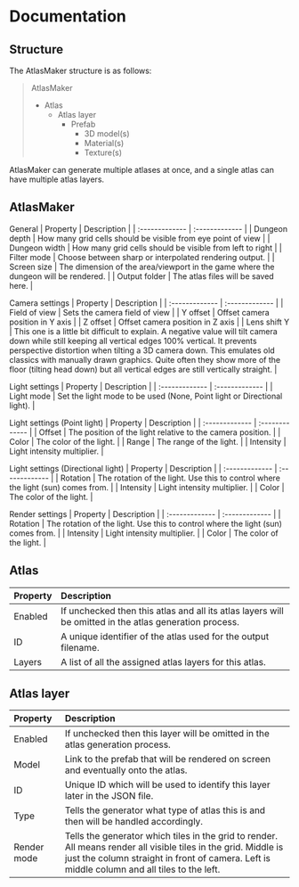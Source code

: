 # Documentation

## Structure

The AtlasMaker structure is as follows:

> AtlasMaker
> - Atlas
>    - Atlas layer
>       - Prefab
>         - 3D model(s)
>         - Material(s)
>         - Texture(s)

AtlasMaker can generate multiple atlases at once, and a single atlas can have multiple atlas layers. 

## AtlasMaker

General
| Property  | Description |
| :------------- |  :------------- |
| Dungeon depth  | How many grid cells should be visible from eye point of view  |
| Dungeon width  | How many grid cells should be visible from left to right  |
| Filter mode  | Choose between sharp or interpolated rendering output.  |
| Screen size  | The dimension of the area/viewport in the game where the dungeon will be rendered. |
| Output folder  | The atlas files will be saved here. |

Camera settings
| Property  | Description |
| :------------- |  :------------- |
| Field of view  | Sets the camera field of view  |
| Y offset  | Offset camera position in Y axis  |
| Z offset  | Offset camera position in Z axis  |
| Lens shift Y  | This one is a little bit difficult to explain. A negative value will tilt camera down while still keeping all vertical edges 100% vertical. It prevents perspective distortion when tilting a 3D camera down. This emulates old classics with manually drawn graphics. Quite often they show more of the floor (tilting head down) but all vertical edges are still vertically straight. |

Light settings
| Property | Description |
| :------------- |  :------------- |
| Light mode | Set the light mode to be used (None, Point light or Directional light).  |

Light settings (Point light)
| Property  | Description |
| :------------- |  :------------- |
| Offset | The position of the light relative to the camera position.  |
| Color | The color of the light.  |
| Range | The range of the light.  |
| Intensity  | Light intensity multiplier.  |

Light settings (Directional light)
| Property  | Description |
| :------------- |  :------------- |
| Rotation | The rotation of the light. Use this to control where the light (sun) comes from. |
| Intensity  | Light intensity multiplier.  |
| Color  | The color of the light.  |

Render settings
| Property  | Description |
| :------------- |  :------------- |
| Rotation | The rotation of the light. Use this to control where the light (sun) comes from. |
| Intensity  | Light intensity multiplier.  |
| Color  | The color of the light.  |

## Atlas

| Property  | Description |
| :------------- |  :------------- |
| Enabled  | If unchecked then this atlas and all its atlas layers will be omitted in the atlas generation process.  |
| ID  | A unique identifier of the atlas used for the output filename. |
| Layers  | A list of all the assigned atlas layers for this atlas. |

## Atlas layer

| Property  | Description |
| :------------- | :------------- |
| Enabled  | If unchecked then this layer will be omitted in the atlas generation process.  |
| Model  | Link to the prefab that will be rendered on screen and eventually onto the atlas.  |
| ID  | Unique ID which will be used to identify this layer later in the JSON file. |
| Type  | Tells the generator what type of atlas this is and then will be handled accordingly. |
| Render mode | Tells the generator which tiles in the grid to render. All means render all visible tiles in the grid. Middle is just the column straight in front of camera. Left is middle column and all tiles to the left. |


